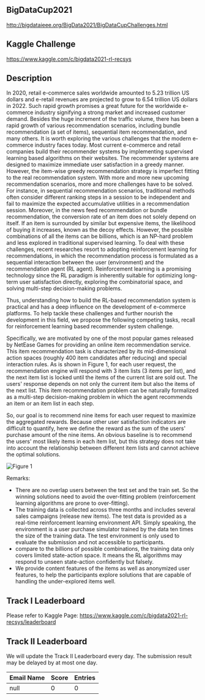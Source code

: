 ## BigDataCup2021
http://bigdataieee.org/BigData2021/BigDataCupChallenges.html


## Kaggle Challenge
https://www.kaggle.com/c/bigdata2021-rl-recsys

## Description
In 2020, retail e-commerce sales worldwide amounted to 5.23 trillion US dollars and e-retail revenues are projected to grow to 6.54 trillion US dollars in 2022. Such rapid growth promises a great future for the worldwide e-commerce industry signifying a strong market and increased customer demand. Besides the huge increment of the traffic volume, there has been a rapid growth of various recommendation scenarios, including bundle recommendation (a set of items), sequential item recommendation, and many others. It is worth exploring the various challenges that the modern e-commerce industry faces today. Most current e-commerce and retail companies build their recommender systems by implementing supervised learning based algorithms on their websites. The recommender systems are designed to maximize immediate user satisfaction in a greedy manner. However, the item-wise greedy recommendation strategy is imperfect fitting to the real recommendation system. With more and more new upcoming recommendation scenarios, more and more challenges have to be solved. For instance, in sequential recommendation scenarios, traditional methods often consider different ranking steps in a session to be independent and fail to maximize the expected accumulative utilities in a recommendation session. Moreover, in the news feed recommendation or bundle recommendation, the conversion rate of an item does not solely depend on itself. If an item is surrounded by similar but expensive items, the likelihood of buying it increases, known as the decoy effects. However, the possible combinations of all the items can be billions, which is an NP-hard problem and less explored in traditional supervised learning. To deal with these challenges, recent researches resort to adopting reinforcement learning for recommendations, in which the recommendation process is formulated as a sequential interaction between the user (environment) and the recommendation agent (RL agent). Reinforcement learning is a promising technology since the RL paradigm is inherently suitable for optimizing long-term user satisfaction directly, exploring the combinatorial space, and solving multi-step decision-making problems.

Thus, understanding how to build the RL-based recommendation system is practical and has a deep influence on the development of e-commerce platforms. To help tackle these challenges and further nourish the development in this field, we propose the following competing tasks, recall for reinforcement learning based recommender system challenge.

Specifically, we are motivated by one of the most popular games released by NetEase Games for providing an online item recommendation service. This item recommendation task is characterized by its mid-dimensional action spaces (roughly 400 item candidates after reducing) and special interaction rules. As is shown in Figure 1, for each user request, the recommendation engine will respond with 3 item lists (3 items per list), and the next item list is locked until the items of the current list are sold out. The users' response depends on not only the current item but also the items of the next list. This item recommendation problem can be naturally formalized as a multi-step decision-making problem in which the agent recommends an item or an item list in each step.

So, our goal is to recommend nine items for each user request to maximize the aggregated rewards. Because other user satisfaction indicators are difficult to quantify, here we define the reward as the sum of the users' purchase amount of the nine items. An obvious baseline is to recommend the users' most likely items in each item list, but this strategy does not take into account the relationship between different item lists and cannot achieve the optimal solutions.

![Figure 1](https://cdn.mathpix.com/snip/images/S9UF6fch8HhiTH0pJnFvbp74oRYdnpc1MJA9zl4xxeA.original.fullsize.png)


Remarks:
+ There are no overlap users between the test set and the train set. So the winning solutions need to avoid the over-fitting problem (reinforcement learning algorithms are prone to over-fitting).
+ The training data is collected across three months and includes several sales campaigns (release new items). The test data is provided as a real-time reinforcement learning environment API. Simply speaking, the environment is a user purchase simulator trained by the data ten times the size of the training data. The test environment is only used to evaluate the submission and not accessible to participants. 
+ compare to the billions of possible combinations, the training data only covers limited state-action space. It means the RL algorithms may respond to unseen state-action confidently but falsely.
+ We provide content features of the items as well as anonymized user features, to help the participants explore solutions that are capable of handling the under-explored items well.


## Track I Leaderboard
Please refer to Kaggle Page: https://www.kaggle.com/c/bigdata2021-rl-recsys/leaderboard

## Track II Leaderboard
We will update the Track II Leaderboard every day. The submission result may be delayed by at most one day.

| Email Name | Score | Entries |
| :--- | :--- | :--- |
| null | 0 | 0 |